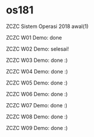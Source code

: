 # os181
ZCZC Sistem Operasi 2018 awal(1)

ZCZC W01 Demo: done

ZCZC W02 Demo: selesai!

ZCZC W03 Demo: done :)

ZCZC W04 Demo: done :)

ZCZC W05 Demo: done :)

ZCZC W06 Demo: done :)

ZCZC W07 Demo: done :)

ZCZC W08 Demo: done :)

ZCZC W09 Demo: done :)
